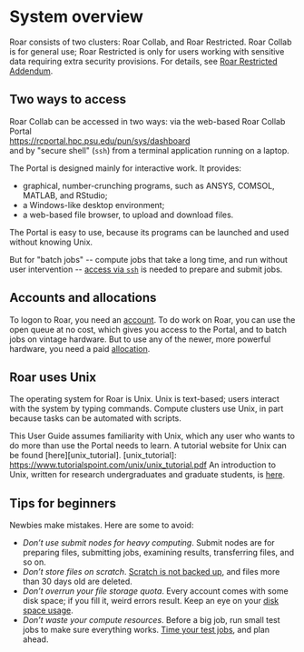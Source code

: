 # System overview

Roar consists of two clusters:  Roar Collab, and Roar Restricted.
Roar Collab is for general use; 
Roar Restricted is only for users working with sensitive data
requiring extra security provisions.
For details, see [Roar Restricted Addendum](15_RoarRestricted.md).

## Two ways to access 

Roar Collab can be accessed in two ways:  via the web-based Roar Collab Portal <br>
<https://rcportal.hpc.psu.edu/pun/sys/dashboard> <br>
and by "secure shell" (`ssh`) from a terminal application running on a laptop.

The Portal is designed mainly for interactive work.
It provides:

- graphical, number-crunching programs, 
such as ANSYS, COMSOL, MATLAB, and RStudio;
- a Windows-like desktop environment;
- a web-based file browser, to upload and download files.

The Portal is easy to use, 
because its programs can be launched and used
without knowing Unix.

But for "batch jobs" -- compute jobs that take a long time,
and run without user intervention --
[access via `ssh`](05_AccessViaSSH.md) is needed to prepare and submit jobs.

## Accounts and allocations

To logon to Roar, you need an [account](03_Accounts.md).
To do work on Roar, you can use the open queue at no cost,
which gives you access to the Portal, 
and to batch jobs on vintage hardware.
But to use any of the newer, more powerful hardware,
you need a paid [allocation](04_Allocations.md).

## Roar uses Unix

The operating system for Roar is Unix.
Unix is text-based; users interact with the system by typing commands.
Compute clusters use Unix,
in part because tasks can be automated with scripts.

This User Guide assumes familiarity with Unix,
which any user who wants to do more than use the Portal needs to learn.
A tutorial website for Unix can be found [here][unix_tutorial].
[unix_tutorial]: https://www.tutorialspoint.com/unix/unix_tutorial.pdf
An introduction to Unix, 
written for research undergraduates and graduate students,
is [here](pdf/unixGuide.pdf).

## Tips for beginners

Newbies make mistakes.
Here are some to avoid:

- _Don’t use submit nodes for heavy computing_.
Submit nodes are for preparing files, submitting jobs, 
examining results, transferring files, and so on.
- _Don’t store files on scratch_.
[Scratch is not backed up](10_FileStorage.md), 
and files more than 30 days old are deleted.
- _Don’t overrun your file storage quota_.
Every account comes with some disk space;
if you fill it, weird errors result.
Keep an eye on your [disk space usage](10_FileStorage.md/#quotas).
- _Don’t waste your compute resources_.
Before a big job, run small test jobs
to make sure everything works.
[Time your test jobs](08_BatchJobs.md/#timing-jobs), and plan ahead.
